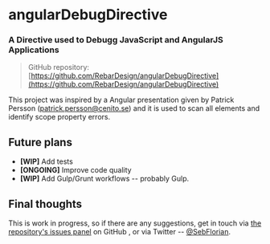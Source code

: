 # angularDebugDirective
### A Directive used to Debugg JavaScript and AngularJS Applications

> GitHub repository: [https://github.com/RebarDesign/angularDebugDirective](https://github.com/RebarDesign/angularDebugDirective)

This project was inspired by a Angular presentation given by Patrick Persson (patrick.persson@cenito.se) and it is used to scan all elements and identify scope property errors. 


## Future plans

* __[WIP]__ Add tests
* __[ONGOING]__ Improve code quality
* __[WIP]__ Add Gulp/Grunt workflows -- probably Gulp.

## Final thoughts
This is work in progress, so if there are any suggestions, get in touch via [the repository's issues panel](https://github.com/RebarDesign/angularDebugDirective/issues) on GitHub , or via Twitter -- [@SebFlorian](https://twitter.com/SebFlorian).
